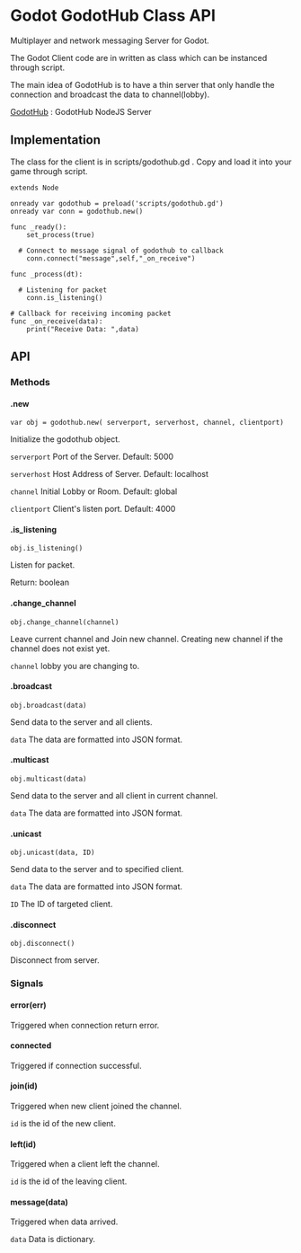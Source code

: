 # Godot GodotHub Class API

Multiplayer and network messaging Server for Godot.

The Godot Client code are in written as class which can be instanced through script.

The main idea of GodotHub is to have a thin server that only handle the connection and broadcast the data to channel(lobby).

[GodotHub](https://github.com/Windastella/godothub) : GodotHub NodeJS Server

## Implementation

The class for the client is in scripts/godothub.gd . Copy and load it into your game through script.


```
extends Node

onready var godothub = preload('scripts/godothub.gd')
onready var conn = godothub.new()

func _ready():
	set_process(true)

  # Connect to message signal of godothub to callback
	conn.connect("message",self,"_on_receive")

func _process(dt):

  # Listening for packet
	conn.is_listening()

# Callback for receiving incoming packet
func _on_receive(data):
	print("Receive Data: ",data)

```

## API

### Methods

#### .new

` var obj = godothub.new( serverport, serverhost, channel, clientport) `

Initialize the godothub object.

`serverport` Port of the Server. Default: 5000

`serverhost` Host Address of Server. Default: localhost

`channel` Initial Lobby or Room. Default: global

`clientport` Client's listen port. Default: 4000

#### .is_listening

` obj.is_listening() `

Listen for packet.

Return: boolean

#### .change_channel

` obj.change_channel(channel) `

Leave current channel and Join new channel. Creating new channel if the channel does not exist yet.

`channel` lobby you are changing to.

#### .broadcast

` obj.broadcast(data) `

Send data to the server and all clients.

`data` The data are formatted into JSON format.

#### .multicast

` obj.multicast(data) `

Send data to the server and all client in current channel.

`data` The data are formatted into JSON format.

#### .unicast

` obj.unicast(data, ID) `

Send data to the server and to specified client.

`data` The data are formatted into JSON format.

`ID` The ID of targeted client.

#### .disconnect

` obj.disconnect() `

Disconnect from server.

### Signals

#### error(err)

Triggered when connection return error.

#### connected

Triggered if connection successful.

#### join(id)

Triggered when new client joined the channel.

`id` is the id of the new client.

#### left(id)

Triggered when a client left the channel.

`id` is the id of the leaving client.

#### message(data)

Triggered when data arrived.

`data` Data is dictionary.
